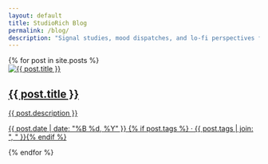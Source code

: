 ```yaml
---
layout: default
title: StudioRich Blog
permalink: /blog/
description: "Signal studies, mood dispatches, and lo-fi perspectives from the StudioRich archive."
---
```

<div class="container-text">
  <section class="blog-feed">
    {% for post in site.posts %}
    <article class="blog-card">
      <a class="blog-link" href="{{ post.url }}">
        <div class="blog-thumb">
          <img src="{{ post.image | default: '/assets/img/blog/default.jpg' }}" alt="{{ post.title }}">
        </div>
        <div class="blog-text">
          <h2 class="blog-title">{{ post.title }}</h2>
          <p class="blog-desc">{{ post.description }}</p>
          <p class="blog-meta">
            {{ post.date | date: "%B %d, %Y" }}
            {% if post.tags %} · {{ post.tags | join: ", " }}{% endif %}
          </p>
        </div>
      </a>
    </article>
    {% endfor %}
  </section>
</div>